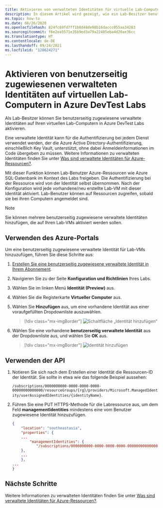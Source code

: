 ```yaml
---
title: Aktivieren von verwalteten Identitäten für virtuelle Lab-Computer
description: In diesem Artikel wird gezeigt, wie ein Lab-Besitzer benutzerseitig zugewiesene verwaltete Identitäten auf Ihren virtuellen Lab-Computern aktivieren kann.
ms.topic: how-to
ms.date: 06/26/2020
ms.openlocfilehash: 824fc69fd7ff1b8d48de98b16daccc055aa34283
ms.sourcegitcommit: f6e2ea5571e35b9ed3a79a22485eba4d20ae36cc
ms.translationtype: HT
ms.contentlocale: de-DE
ms.lasthandoff: 09/24/2021
ms.locfileid: "128624271"
---
```

# <a name="enable-user-assigned-managed-identities-on-lab-virtual-machines-in-azure-devtest-labs"></a>Aktivieren von benutzerseitig zugewiesenen verwalteten Identitäten auf virtuellen Lab-Computern in Azure DevTest Labs
Als Lab-Besitzer können Sie benutzerseitig zugewiesene verwaltete Identitäten auf Ihren virtuellen Lab-Computern in Azure DevTest Labs aktivieren.

Eine verwaltete Identität kann für die Authentifizierung bei jedem Dienst verwendet werden, der die Azure Active Directory-Authentifizierung, einschließlich Key Vault, unterstützt, ohne dabei Anmeldeinformationen im Code übergeben zu müssen. Weitere Informationen zu verwalteten Identitäten finden Sie unter [Was sind verwaltete Identitäten für Azure-Ressourcen?](../active-directory/managed-identities-azure-resources/overview.md).

Mit dieser Funktion können Lab-Benutzer Azure-Ressourcen wie Azure SQL-Datenbank im Kontext des Labs freigeben. Die Authentifizierung bei der Ressource wird von der Identität selbst übernommen. Nach der Konfiguration wird jede vorhandene/neu erstellte Lab-VM mit dieser Identität aktiviert. Lab-Benutzer können auf Ressourcen zugreifen, sobald sie bei ihren Computern angemeldet sind.

> [!NOTE]
> Sie können mehrere benutzerseitig zugewiesene verwaltete Identitäten hinzufügen, die auf Ihren Lab-VMs aktiviert werden sollen.

## <a name="use-azure-portal"></a>Verwenden des Azure-Portals
Um eine benutzerseitig zugewiesene verwaltete Identität für Lab-VMs hinzuzufügen, führen Sie diese Schritte aus:

1. [Erstellen Sie eine benutzerseitig zugewiesene verwaltete Identität in Ihrem Abonnement](../active-directory/managed-identities-azure-resources/how-to-manage-ua-identity-portal.md#create-a-user-assigned-managed-identity).
1. Navigieren Sie zu der Seite **Konfiguration und Richtlinien** Ihres Labs.
1. Wählen Sie im linken Menü **Identität (Preview)** aus.
1. Wählen Sie die Registerkarte **Virtueller Computer** aus.
1. Wählen Sie **Hinzufügen** aus, um eine vorhandene Identität aus einer voraufgefüllten Dropdownliste auszuwählen. 

    > [!div class="mx-imgBorder"]
    > ![Schaltfläche „Identität hinzufügen“](./media/enable-managed-identities-lab-vms/add-identity-button.png)
1. Wählen Sie eine vorhandene **benutzerseitig verwaltete Identität** aus der Dropdownliste aus, und wählen Sie **OK** aus. 

    > [!div class="mx-imgBorder"]
    > ![Identität hinzufügen](./media/enable-managed-identities-lab-vms/add-identity.png)

## <a name="use-api"></a>Verwenden der API

1.  Notieren Sie sich nach dem Erstellen einer Identität die Ressourcen-ID der Identität. Sie sollte in etwa wie das folgende Beispiel aussehen: 

    `/subscriptions/0000000000-0000-0000-0000-00000000000000/resourceGroups/{rg}/providers/Microsoft.ManagedIdentity/userAssignedIdentities/{identityName}`.
    
2. Führen Sie eine PUT HTTPS-Methode für die Labressource aus, um dem Feld **managementIdentities** mindestens eine vom Benutzer zugewiesene Identität hinzuzufügen.


    ```json
    {
        "location": "southeastasia",
        "properties": {
        ...
            "managementIdentities": {
               "/subscriptions/0000000000-0000-0000-0000-00000000000000/resourceGroups/{rg}/providers/Microsoft.ManagedIdentity/userAssignedIdentities/{identityName}": {}
        },
        ...
        },
    ...
    }
    ```

## <a name="next-steps"></a>Nächste Schritte
Weitere Informationen zu verwalteten Identitäten finden Sie unter [Was sind verwaltete Identitäten für Azure-Ressourcen?](../active-directory/managed-identities-azure-resources/overview.md).
